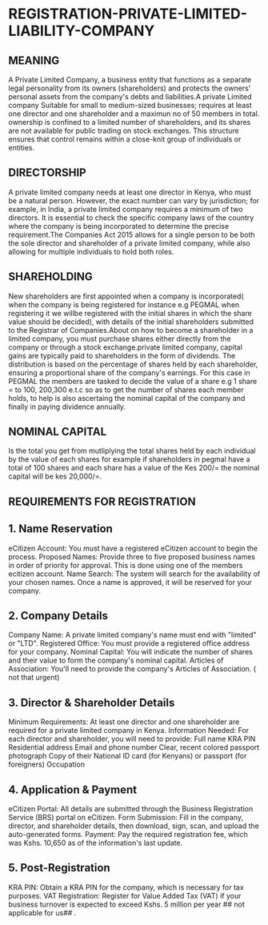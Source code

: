 # REGISTRATION-PRIVATE-LIMITED-LIABILITY-COMPANY

## MEANING

A Private Limited Company, a business entity that functions as a separate legal personality from its owners (shareholders) and protects the owners' personal assets from the company's debts and liabilities.A private Limited company Suitable for small to medium-sized businesses; requires at least one director and one shareholder and a maximun no of 50 members in total. ownership is confined to a limited number of shareholders, and its shares are not available for public trading on stock exchanges. This structure ensures that control remains within a close-knit group of individuals or entities.

## DIRECTORSHIP
A private limited company needs at least one director in Kenya, who must be a natural person. However, the exact number can vary by jurisdiction; for example, in India, a private limited company requires a minimum of two directors. It is essential to check the specific company laws of the country where the company is being incorporated to determine the precise requirement.The Companies Act 2015 allows for a single person to be both the sole director and shareholder of a private limited company, while also allowing for multiple individuals to hold both roles.

## SHAREHOLDING
New shareholders are first appointed when a company is incorporated( when the company is being registered for instance e.g PEGMAL when registering it we willbe registered with the initial shares in which the share value should be decided), with details of the initial shareholders submitted to the Registrar of Companies.About on how to become a shareholder in a limited company, you must purchase shares either directly from the company or through a stock exchange.private limited company, capital gains are typically paid to shareholders in the form of dividends. The distribution is based on the percentage of shares held by each shareholder, ensuring a proportional share of the company's earnings.
For this case in PEGMAL the members are tasked to decide the value of a share e.g 1 share = to 100, 200,300 e.t.c so as to get the number of shares each member holds, to help is also ascertaing the nominal capital of the company and finally in paying dividence annually.

## NOMINAL CAPITAL
Is the total you get from mutliplying the total shares held by each individual by the value of each shares for example if shareholders in pegmal have a total of 100 shares and each share has a value of the Kes 200/= the nominal capital will be kes 20,000/=.

## REQUIREMENTS FOR REGISTRATION

## 1. Name Reservation
eCitizen Account: You must have a registered eCitizen account to begin the process. 
Proposed Names: Provide three to five proposed business names in order of priority for approval.
This is done using one of the members ecitizen account.
Name Search: The system will search for the availability of your chosen names. Once a name is approved, it will be reserved for your company. 

## 2. Company Details
Company Name: A private limited company's name must end with "limited" or "LTD". 
Registered Office: You must provide a registered office address for your company. 
Nominal Capital: You will indicate the number of shares and their value to form the company's nominal capital. 
Articles of Association: You'll need to provide the company's Articles of Association. ( not that urgent)

## 3. Director & Shareholder Details

Minimum Requirements:
At least one director and one shareholder are required for a private limited company in Kenya. 
Information Needed:
For each director and shareholder, you will need to provide:
Full name 
KRA PIN 
Residential address 
Email and phone number 
Clear, recent colored passport photograph 
Copy of their National ID card (for Kenyans) or passport (for foreigners) 
Occupation 

## 4. Application & Payment
eCitizen Portal:
All details are submitted through the Business Registration Service (BRS) portal on eCitizen.
Form Submission:
Fill in the company, director, and shareholder details, then download, sign, scan, and upload the auto-generated forms.
Payment:
Pay the required registration fee, which was Kshs. 10,650 as of the information's last update.

## 5. Post-Registration 
KRA PIN: Obtain a KRA PIN for the company, which is necessary for tax purposes.
VAT Registration: Register for Value Added Tax (VAT) if your business turnover is expected to exceed Kshs. 5 million per year ## not applicable for us## .
